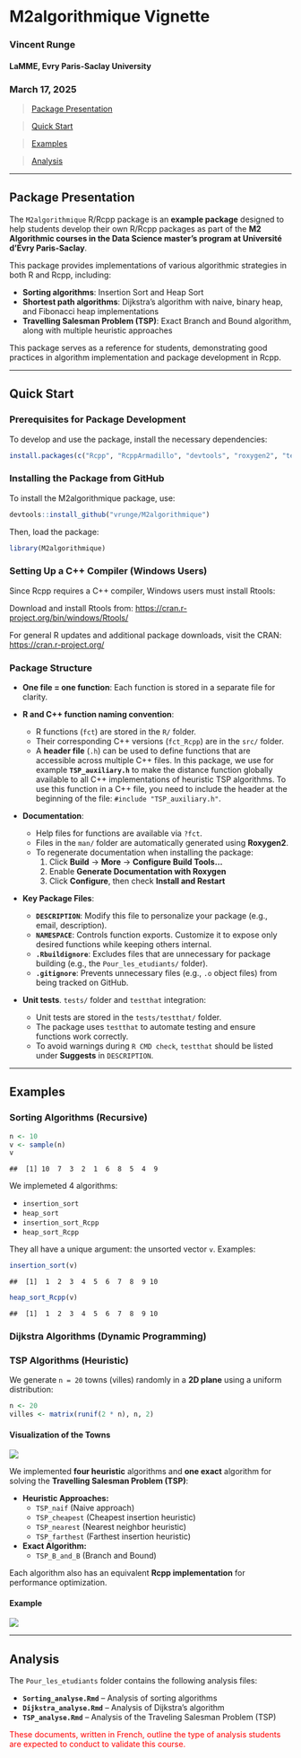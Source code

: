 
# M2algorithmique Vignette

### Vincent Runge

#### LaMME, Evry Paris-Saclay University

### March 17, 2025

> [Package Presentation](#pp)

> [Quick Start](#qs)

> [Examples](#ex)

> [Analysis](#an)

------------------------------------------------------------------------

<a id="pp"></a>

## Package Presentation

The `M2algorithmique` R/Rcpp package is an **example package** designed
to help students develop their own R/Rcpp packages as part of the **M2
Algorithmic courses in the Data Science master’s program at Université
d’Évry Paris-Saclay**.

This package provides implementations of various algorithmic strategies
in both R and Rcpp, including:

- **Sorting algorithms**: Insertion Sort and Heap Sort  
- **Shortest path algorithms**: Dijkstra’s algorithm with naive, binary
  heap, and Fibonacci heap implementations  
- **Travelling Salesman Problem (TSP)**: Exact Branch and Bound
  algorithm, along with multiple heuristic approaches

This package serves as a reference for students, demonstrating good
practices in algorithm implementation and package development in Rcpp.

------------------------------------------------------------------------

<a id="qs"></a>

## Quick Start

### Prerequisites for Package Development

To develop and use the package, install the necessary dependencies:

``` r
install.packages(c("Rcpp", "RcppArmadillo", "devtools", "roxygen2", "testthat"))
```

### Installing the Package from GitHub

To install the M2algorithmique package, use:

``` r
devtools::install_github("vrunge/M2algorithmique")
```

Then, load the package:

``` r
library(M2algorithmique)
```

### Setting Up a C++ Compiler (Windows Users)

Since Rcpp requires a C++ compiler, Windows users must install Rtools:

Download and install Rtools from:
<https://cran.r-project.org/bin/windows/Rtools/>

For general R updates and additional package downloads, visit the CRAN:
<https://cran.r-project.org/>

### Package Structure

- **One file = one function**: Each function is stored in a separate
  file for clarity.

- **R and C++ function naming convention**:

  - R functions (`fct`) are stored in the `R/` folder.  
  - Their corresponding C++ versions (`fct_Rcpp`) are in the `src/`
    folder.  
  - A **header file** (`.h`) can be used to define functions that are
    accessible across multiple C++ files. In this package, we use for
    example **`TSP_auxiliary.h`** to make the distance function globally
    available to all C++ implementations of heuristic TSP algorithms. To
    use this function in a C++ file, you need to include the header at
    the beginning of the file: `#include "TSP_auxiliary.h"`.

- **Documentation**:

  - Help files for functions are available via `?fct`.  
  - Files in the `man/` folder are automatically generated using
    **Roxygen2**.  
  - To regenerate documentation when installing the package:
    1.  Click **Build** → **More** → **Configure Build Tools…**  
    2.  Enable **Generate Documentation with Roxygen**  
    3.  Click **Configure**, then check **Install and Restart**

- **Key Package Files**:

  - **`DESCRIPTION`**: Modify this file to personalize your package
    (e.g., email, description).  
  - **`NAMESPACE`**: Controls function exports. Customize it to expose
    only desired functions while keeping others internal.  
  - **`.Rbuildignore`**: Excludes files that are unnecessary for package
    building (e.g., the `Pour_les_etudiants/` folder).  
  - **`.gitignore`**: Prevents unnecessary files (e.g., `.o` object
    files) from being tracked on GitHub.

- **Unit tests**. `tests/` folder and `testthat` integration:

  - Unit tests are stored in the `tests/testthat/` folder.  
  - The package uses `testthat` to automate testing and ensure functions
    work correctly.  
  - To avoid warnings during `R CMD check`, `testthat` should be listed
    under **Suggests** in `DESCRIPTION`.

------------------------------------------------------------------------

<a id="ex"></a>

## Examples

### Sorting Algorithms (Recursive)

``` r
n <- 10
v <- sample(n)
v
```

    ##  [1] 10  7  3  2  1  6  8  5  4  9

We implemeted 4 algorithms:

- `insertion_sort`
- `heap_sort`
- `insertion_sort_Rcpp`
- `heap_sort_Rcpp`

They all have a unique argument: the unsorted vector `v`. Examples:

``` r
insertion_sort(v)
```

    ##  [1]  1  2  3  4  5  6  7  8  9 10

``` r
heap_sort_Rcpp(v)
```

    ##  [1]  1  2  3  4  5  6  7  8  9 10

### Dijkstra Algorithms (Dynamic Programming)

### TSP Algorithms (Heuristic)

We generate `n = 20` towns (villes) randomly in a **2D plane** using a
uniform distribution:

``` r
n <- 20
villes <- matrix(runif(2 * n), n, 2)
```

#### Visualization of the Towns

![](Pour_les_etudiants/README_files/figure-gfm/unnamed-chunk-7-1.png)<!-- -->

We implemented **four heuristic** algorithms and **one exact** algorithm
for solving the **Travelling Salesman Problem (TSP)**:

- **Heuristic Approaches:**
  - `TSP_naif` (Naive approach)  
  - `TSP_cheapest` (Cheapest insertion heuristic)  
  - `TSP_nearest` (Nearest neighbor heuristic)  
  - `TSP_farthest` (Farthest insertion heuristic)
- **Exact Algorithm:**
  - `TSP_B_and_B` (Branch and Bound)

Each algorithm also has an equivalent **Rcpp implementation** for
performance optimization.

#### Example

![](Pour_les_etudiants/README_files/figure-gfm/unnamed-chunk-8-1.png)<!-- -->

------------------------------------------------------------------------

<a id="an"></a>

## Analysis

The `Pour_les_etudiants` folder contains the following analysis files:

- **`Sorting_analyse.Rmd`** – Analysis of sorting algorithms  
- **`Dijkstra_analyse.Rmd`** – Analysis of Dijkstra’s algorithm  
- **`TSP_analyse.Rmd`** – Analysis of the Traveling Salesman Problem
  (TSP)

<span style="color:red">These documents, written in French, outline the
type of analysis students are expected to conduct to validate this
course.</span>
